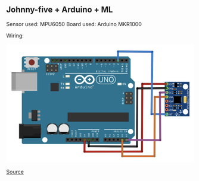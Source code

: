 ## Johnny-five + Arduino + ML


Sensor used: MPU6050
Board used: Arduino MKR1000


Wiring:

![Sketch](sketch.png)

[Source](https://maker.pro/arduino/tutorial/how-to-interface-arduino-and-the-mpu-6050-sensor)